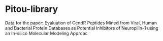 # Pitou-library
Data for the paper: Evaluation of CendR Peptides Mined from Viral, Human    and Bacterial Protein Databases as Potential Inhibitors of Neuropilin-1 using an In-silico Molecular Modeling Approac
